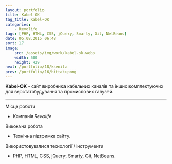 ```yaml
---
layout: portfolio
title: Kabel-OK
tag_title: Kabel-OK
categories:
    - Revolife
tags: [PHP, HTML, CSS, jQuery, Smarty, Git, NetBeans]
date: 05.08.2015 06:48
sort: 17
image: 
    src: /assets/img/work/kabel-ok.webp 
    width: 500
    height: 429
next: /portfolio/18/ksenita
prev: /portfolio/16/hittakupong
---
```


**Kabel-OK** - сайт виробника кабельних каналів та інших комплектуючих для верстатобудування та промислових галузей.

---

Місце роботи

* Компанія _Revolife_

Виконана робота

* Технічна підтримка сайту.

Використовувалися технології / інструменти

* PHP, HTML, CSS, jQuery, Smarty, Git, NetBeans.

